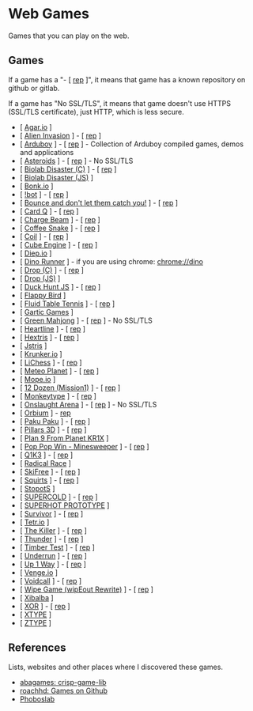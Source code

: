 # Web Games

Games that you can play on the web.

## Games

If a game has a "- [ [rep](#games) ]", it means that game has a known repository on github or gitlab.

If a game has "No SSL/TLS", it means that game doesn't use HTTPS (SSL/TLS certificate), just HTTP, which is less secure.

- [ [Agar.io](https://agar.io/) ]
- [ [Alien Invasion](https://cykod.github.io/AlienInvasion/) ] - [ [rep](https://github.com/cykod/AlienInvasion/) ]
- [ [Arduboy](https://arduboy.ried.cl/) ] - [ [rep](https://github.com/eried/ArduboyCollection/) ] - Collection of Arduboy compiled games, demos and applications
- [ [Asteroids](http://www.dougmcinnes.com/html-5-asteroids/) ] - [ [rep](https://github.com/dmcinnes/HTML5-Asteroids/) ] - No SSL/TLS
- [ [Biolab Disaster (C)](https://phoboslab.org/high_impact/biolab/) ] - [ [rep](https://github.com/phoboslab/high_biolab/) ]
- [ [Biolab Disaster (JS)](https://playbiolab.com/) ]
- [ [Bonk.io](https://bonk.io/) ]
- [ [!bot](https://import-this.github.io/notbot/) ] - [ [rep](https://github.com/import-this/notbot) ]
- [ [Bounce and don't let them catch you!](https://import-this.github.io/bounce/) ] - [ [rep](https://github.com/import-this/bounce) ]
- [ [Card Q](https://abagames.github.io/crisp-game-lib-11-games/?cardq) ] - [ [rep](https://github.com/abagames/crisp-game-lib/) ]
- [ [Charge Beam](https://abagames.github.io/crisp-game-lib-11-games/?chargebeam) ] - [ [rep](https://github.com/abagames/crisp-game-lib/) ]
- [ [Coffee Snake](https://dommmel.github.io/coffee-snake/) ] - [ [rep](https://github.com/dommmel/coffee-snake) ]
- [ [Coil](https://lab.hakim.se/coil/) ] - [ [rep](https://github.com/leereilly/Coil/) ]
- [ [Cube Engine](https://nurgak.github.io/Cube-engine/) ] - [ [rep](https://github.com/Nurgak/Cube-engine/) ]
- [ [Diep.io](https://diep.io/) ]
- [ [Dino Runner](https://dinorunner.com/) ] - if you are using chrome: <chrome://dino>
- [ [Drop (C)](https://phoboslab.org/high_impact/drop/) ] - [ [rep](https://github.com/phoboslab/high_drop/) ]
- [ [Drop (JS)](https://impactjs.com/drop/) ]
- [ [Duck Hunt JS](https://duckhuntjs.com/) ] - [ [rep](https://github.com/MattSurabian/DuckHunt-JS/) ]
- [ [Flappy Bird](https://flappybird.io/) ]
- [ [Fluid Table Tennis](https://anirudhjoshi.github.io/fluid_table_tennis/) ] - [ [rep](https://github.com/anirudhjoshi/fluid_table_tennis/) ]
- [ [Gartic Games](https://gartic.com/) ]
- [ [Green Mahjong](http://greenmahjong.daniel-beck.org/#start) ] - [ [rep](https://github.com/danbeck/green-mahjong/) ] - No SSL/TLS
- [ [Heartline](https://heartline.github.io/) ] - [ [rep](https://github.com/HeartLine/heartline.github.com/) ]
- [ [Hextris](https://hextris.io/) ] - [ [rep](https://github.com/Hextris/hextris/) ]
- [ [Jstris](https://jstris.jezevec10.com/) ]
- [ [Krunker.io](https://krunker.io/) ]
- [ [LiChess](https://lichess.org/) ] - [ [rep](https://github.com/lichess-org/lila/) ]
- [ [Meteo Planet](https://abagames.github.io/crisp-game-lib-11-games/?meteoplanet) ] - [ [rep](https://github.com/abagames/crisp-game-lib/) ]
- [ [Mope.io](https://mope.io/) ]
- [ [12 Dozen (Mission1)](https://import-this.github.io/mission1/) ] - [ [rep](https://github.com/import-this/mission1/) ]
- [ [Monkeytype](https://monkeytype.com/) ] - [ [rep](https://github.com/monkeytypegame/monkeytype/) ]
- [ [Onslaught Arena](http://arcade.lostdecadegames.com/onslaught-arena/) ] - [ [rep](https://github.com/lostdecade/onslaught_arena/) ] - No SSL/TLS
- [ [Orbium](https://bni.github.io/orbium/) ] - [rep](https://github.com/bni/orbium/)
- [ [Paku Paku](https://abagames.github.io/crisp-game-lib-11-games/?pakupaku) ] - [ [rep](https://github.com/abagames/crisp-game-lib/) ]
- [ [Pillars 3D](https://abagames.github.io/crisp-game-lib-11-games/?pillars3d) ] - [ [rep](https://github.com/abagames/crisp-game-lib/) ]
- [ [Plan 9 From Planet KR1X](https://phoboslab.org/kr1x/) ]
- [ [Pop Pop Win - Minesweeper](https://dart-lang.github.io/sample-pop_pop_win/) ] - [ [rep](https://github.com/dart-lang/sample-pop_pop_win/) ]
- [ [Q1K3](https://phoboslab.org/q1k3/) ] - [ [rep](https://github.com/phoboslab/q1k3/) ]
- [ [Radical Race](https://phoboslab.org/krace/) ]
- [ [SkiFree](https://basicallydan.github.io/skifree.js/) ] - [ [rep](https://github.com/basicallydan/skifree.js/) ]
- [ [Squirts](https://krofdrakula.github.io/squirts/) ] - [ [rep](https://github.com/KrofDrakula/squirts/) ]
- [ [StopotS](https://stopots.com/) ]
- [ [SUPERCOLD](https://import-this.github.io/supercold/) ] - [ [rep](https://github.com/import-this/supercold) ]
- [ [SUPERHOT PROTOTYPE](https://superhotgame.com/superhot-prototype) ]
- [ [Survivor](https://www.schillmania.com/survivor/) ] - [ [rep](https://github.com/scottschiller/SURVIVOR/) ]
- [ [Tetr.io](https://tetr.io/) ]
- [ [The Killer](https://necessarygames.com/play/the-killer/) ] - [ [rep](https://github.com/JordanMagnuson/The-Killer/) ]
- [ [Thunder](https://abagames.github.io/crisp-game-lib-11-games/?thunder) ] - [ [rep](https://github.com/abagames/crisp-game-lib/) ]
- [ [Timber Test](https://abagames.github.io/crisp-game-lib-11-games/?timbertest) ] - [ [rep](https://github.com/abagames/crisp-game-lib/) ]
- [ [Underrun](https://phoboslab.org/underrun/) ] - [ [rep](https://github.com/phoboslab/underrun/) ]
- [ [Up 1 Way](https://abagames.github.io/crisp-game-lib-11-games/?up1way) ] - [ [rep](https://github.com/abagames/crisp-game-lib/) ]
- [ [Venge.io](https://venge.io/) ]
- [ [Voidcall](https://phoboslab.org/voidcall/) ] - [ [rep](https://github.com/phoboslab/voidcall/) ]
- [ [Wipe Game (wipEout Rewrite)](https://phoboslab.org/wipegame/) ] - [ [rep](https://github.com/phoboslab/wipeout-rewrite/) ]
- [ [Xibalba](https://phoboslab.org/xibalba/) ]
- [ [XOR](https://import-this.github.io/xor/) ] - [ [rep](https://github.com/import-this/xor/) ]
- [ [XTYPE](https://phoboslab.org/xtype/) ]
- [ [ZTYPE](https://zty.pe/) ]

## References

Lists, websites and other places where I discovered these games.

- [abagames: crisp-game-lib](https://github.com/abagames/crisp-game-lib)
- [roachhd: Games on Github](https://gist.github.com/roachhd/d579b58148d7e36a6b72)
- [Phoboslab](https://phoboslab.org/games)
